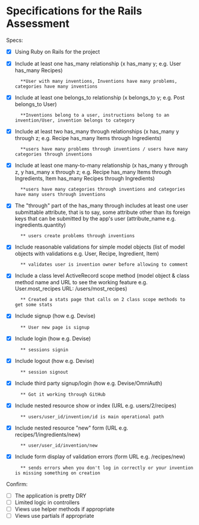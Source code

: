 # Specifications for the Rails Assessment

Specs:
- [x] Using Ruby on Rails for the project
- [X] Include at least one has_many relationship (x has_many y; e.g. User has_many Recipes) 

        **User with many inventions, Inventions have many problems, categories have many inventions 
- [X] Include at least one belongs_to relationship (x belongs_to y; e.g. Post belongs_to User)

        **Inventions belong to a user, instructions belong to an invention/User, invention belongs to category 
- [X] Include at least two has_many through relationships (x has_many y through z; e.g. Recipe has_many Items through Ingredients)

        **users have many problems through inventions / users have many categories through inventions 
- [X] Include at least one many-to-many relationship (x has_many y through z, y has_many x through z;
         e.g. Recipe has_many Items through Ingredients, Item has_many Recipes through Ingredients)

        **users have many categories through inventions and categories have many users through inventions 
- [X] The "through" part of the has_many through includes at least one user submittable attribute, 
        that is to say, some attribute other than its foreign keys that can be submitted by the app's user
        (attribute_name e.g. ingredients.quantity)

        ** users create problems through inventions
- [X] Include reasonable validations for simple model objects (list of model objects with validations 
        e.g. User, Recipe, Ingredient, Item)

        ** validates user is invention owner before allowing to comment
- [X] Include a class level ActiveRecord scope method (model object & class method name and URL to see 
        the working feature e.g. User.most_recipes URL: /users/most_recipes)

        ** Created a stats page that calls on 2 class scope methods to get some stats   
- [X] Include signup (how e.g. Devise)

        ** User new page is signup 
- [X] Include login (how e.g. Devise)

        ** sessions signin
- [X] Include logout (how e.g. Devise)

        ** session signout
- [X] Include third party signup/login (how e.g. Devise/OmniAuth)

        ** Got it working through GitHub
- [X] Include nested resource show or index (URL e.g. users/2/recipes)

        ** users/user_id/invention/id is main operational path
- [X] Include nested resource "new" form (URL e.g. recipes/1/ingredients/new)

        ** user/user_id/invention/new
- [X] Include form display of validation errors (form URL e.g. /recipes/new)

        ** sends errors when you don't log in correctly or your invention is missing something on creation

Confirm:
- [ ] The application is pretty DRY
- [ ] Limited logic in controllers
- [ ] Views use helper methods if appropriate
- [ ] Views use partials if appropriate
